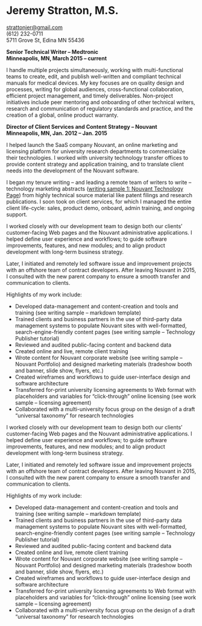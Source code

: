 
# Jeremy Stratton, M.S.
strattonjer@gmail.com <br>
(612) 232-0711	<br>
5711 Grove St, Edina MN 55436 


**Senior Technical Writer – Medtronic** <br>
**Minneapolis, MN, March 2015 – current** 

I handle multiple projects simultaneously, working with multi-functional teams to create, edit, and publish well-written and compliant technical manuals for medical devices. My key focuses are on quality design and processes, writing for global audiences, cross-functional collaboration, efficient project management, and timely deliverables. Non-project initiatives include peer mentoring and onboarding of other technical writers, research and communication of regulatory standards and practice, and the creation of a global, online product warranty.

**Director of Client Services and Content Strategy – Nouvant** <br>
**Minneapolis, MN, Jan. 2012 – Jan. 2015**

I helped launch the SaaS company Nouvant, an online marketing and licensing platform for university research departments to commercialize their technologies. I worked with university technology transfer offices to provide content strategy and application training, and to translate client needs into the development of the Nouvant software.

I began my tenure writing – and leading a remote team of writers to write – technology marketing abstracts ([writing sample 1: Nouvant Technology Page](http://inventions.umich.edu/technologies/4537_functional-independence-measure-software-based-on-barthel-index-assesses-activities-of-daily-living-adls-with-animated-images)) from highly technical source material like patent filings and research publications. I soon took on client services, for which I managed the entire client life-cycle: sales, product demo, onboard, admin training, and ongoing support.

I worked closely with our development team to design both our clients’ customer-facing Web pages and the Nouvant administrative applications. I helped define user experience and workflows; to guide software improvements, features, and new modules; and to align product development with long-term business strategy.
 
Later, I initiated and remotely led software issue and improvement projects with an offshore team of contract developers. After leaving Nouvant in 2015, I consulted with the new parent company to ensure a smooth transfer and communication to clients. 

Highlights of my work include:
* Developed data-management and content-creation and tools and training (see writing sample – markdown template) 
* Trained clients and business partners in the use of third-party data management systems to populate Nouvant sites with well-formatted, search-engine-friendly content pages (see writing sample – Technology Publisher tutorial)
* Reviewed and audited public-facing content and backend data
* Created online and live, remote client training
* Wrote content for Nouvant corporate website (see writing sample – Nouvant Portfolio) and designed marketing materials (tradeshow booth and banner, slide show, flyers, etc.)
* Created wireframes and workflows to guide user-interface design and software architecture 
* Transferred for-print university licensing agreements to Web format with placeholders and variables for “click-through” online licensing (see work sample – licensing agreement)
* Collaborated with a multi-university focus group on the design of a draft “universal taxonomy” for research technologies


I worked closely with our development team to design both our clients’ customer-facing Web pages and the Nouvant administrative applications. I helped define user experience and workflows; to guide software improvements, features, and new modules; and to align product development with long-term business strategy.
 
Later, I initiated and remotely led software issue and improvement projects with an offshore team of contract developers. After leaving Nouvant in 2015, I consulted with the new parent company to ensure a smooth transfer and communication to clients. 

Highlights of my work include:
* Developed data-management and content-creation and tools and training (see writing sample – markdown template) 
* Trained clients and business partners in the use of third-party data management systems to populate Nouvant sites with well-formatted, search-engine-friendly content pages (see writing sample – Technology Publisher tutorial)
* Reviewed and audited public-facing content and backend data
* Created online and live, remote client training
* Wrote content for Nouvant corporate website (see writing sample – Nouvant Portfolio) and designed marketing materials (tradeshow booth and banner, slide show, flyers, etc.)
* Created wireframes and workflows to guide user-interface design and software architecture 
* Transferred for-print university licensing agreements to Web format with placeholders and variables for “click-through” online licensing (see work sample – licensing agreement)
* Collaborated with a multi-university focus group on the design of a draft “universal taxonomy” for research technologies
